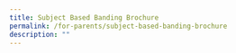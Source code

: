 ```yaml
---
title: Subject Based Banding Brochure
permalink: /for-parents/subject-based-banding-brochure
description: ""
---
```

